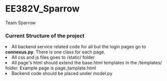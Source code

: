 # EE382V_Sparrow
Team Sparrow

<h3>Current Structure of the project</h3>

<li>All backend service related code for all but the login pages go to <b>connexus.py</b>. There is one class for each page.</li>
<li>All css and js files goes to /static/ folder</li>
<li>All page's html should extend the base.html templates in the /templates/ folder. Example page is page_tamplate.html</li>
<li>Backend code should be placed under model.py</li>
